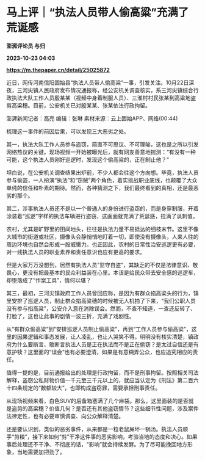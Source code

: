 # 马上评｜“执法人员带人偷高粱”充满了荒诞感
**澎湃评论员 与归**

**2023-10-23 04:03**

**https://m.thepaper.cn/detail/25025872**

近日，网传河南信阳固始县“执法人员带人偷高粱”一事，引发关注。10月22日深夜，三河尖镇人民政府发布情况通报称，经公安机关调查核实，系三河尖镇综合行政执法大队工作人员殷某某（视频中身着制服人员）、三淮村村民张某到高粱地盗剪高粱穗。目前，公安机关已对殷某某、张某依法行政拘留。

澎湃新闻记者：高亮 编辑：张琳 素材来源：云上固始APP、网络(00:44)

梳理这一事件的前因后果，可以发现三大恶劣之处。

其一，执法大队工作人员参与盗窃，简直不可思议、不可理喻，这也是之所以引发网络热议的关键。现场视频一开始被曝光后，就有网友善意地揣测：“有没有一种可能，这个执法人员刚好巡逻时，发现这个偷高粱的，正在制止他？”

坦白说，在公安机关调查结果出炉前，不少人都会往这个方向想。毕竟，执法人员参与偷盗，一人扮演“执法”和“窃贼”两个角色，着实挑战职业底线，也颠覆了大众单纯的信任和朴素的期待。然而，各种猜测之下，我们最终看到的真相，还是最恶劣的那个。

其二，涉事执法人员还不是以一个普通人的身份进行盗窃的，而是身穿制服，开着涂装着“巡逻”字样的执法车辆进行盗窃，这画面就充满了荒诞感，拉满了讽刺值。

农村，尤其是旷野里的田间地头，往往是执法力量不易抵达的细枝末节。这里不像大城市的街道或社区，摄像头会静悄悄地盯着一切，即使没有摄像头，人来人往的周边环境也自然会形成一股威慑力。也正因此，农村的日常性治安巡逻更有必要，对一线执法人员的职业素养和责任意识也应有更高的要求。

但是大家万万没想到，居然有执法人员“监守自盗”，其缺乏的不仅是法律意识、敬畏心，更没有把最基本的民众利益装在心里。本该是给民众带去安全感的巡逻车，却堕落成了“作案工具”，情何以堪？

其三，最初，三河尖镇政府工作人员曾回应称，是因为有群众掐高粱头的行为，镇里安排了巡逻人员，制止群众掐高粱穗的时候被无人机拍了下来，“我们公职人员没有参与掐高粱”，公安介入意在消除误会。然而，不查不知道，一查还反转了、打脸了，这也让此事的剧情一波三折，充满了戏剧性。

从“有群众偷高粱”到“安排巡逻人员制止偷高粱”，再到“工作人员参与偷高粱”，这里的因果逻辑和事态发展，让人凌乱，也让人哭笑不得。明明没有核实清楚，镇政府为什么要断言、敢断言执法人员是正在执法而不是正在偷窃？是太过自信还是有意护犊？这里面的“误会”也有必要澄清，如果是有意糊弄公众，也应追究相应的责任。

值得一提的是，目前通报给出的处理是行政拘留，而不是刑事拘留。按照相关司法解释，盗窃公私财物价值一千元至三千元以上的，就应当认定为《刑法》第二百六十四条规定的“数额较大”，也即构成盗窃罪，需要承担刑事责任。

从现场视频来看，白色SUV的后备箱塞满了几个麻袋。那么，这里面装的是否就是盗剪的高粱穗？价值几何？是否还有其他盗窃情节？这些细节性问题，涉及案件法律定性，也有必要审慎调查、向公众解释清楚。

还是要认识到，类似的恶劣事件，从来都是一粒老鼠屎坏一锅汤。执法人员顺手“剪粮”，接下来如何“剪”干净这件事的恶劣影响，考验当地的态度和决心。如果事后处理还不干净、不彻底的话，“影响”就会持续发酵。为了尽可能挽回地方形象，当地需要加把劲了。